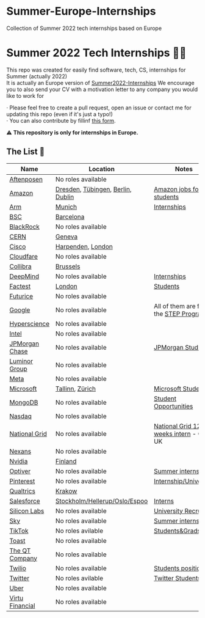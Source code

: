 # Summer-Europe-Internships
Collection of Summer 2022 tech internships  based on Europe
# Summer 2022 Tech Internships 👩‍💻
This repo was created for easily find software, tech, CS, internships for Summer (actually 2022)                                                            
It is actually an Europe version of [Summer2022-Internships](https://github.com/pittcsc/Summer2022-Internships)
We encourage you to also send your CV with a motivation letter to any company you would like to work for

· Please feel free to create a pull request, open an issue or contact me for updating this repo (even if it's just a typo!)                     
· You can also contribute by fillinf [this form](https://forms.gle/cTkmbD8ZWS38ZhwF8).

:warning: **This repository is only for internships in Europe.**

## The List 👔

| Name  |  Location |  Notes |
|---|---|-------------|
| [Aftenposen](https://www.linkedin.com/company/aftenposten/) | No roles available ||
| [Amazon](https://www.amazon.jobs/) | [Dresden](https://www.amazon.jobs/es/jobs/1793688/software-development-engineer-internship-2022-dresden-germany), [Tübingen](https://www.amazon.jobs/es/jobs/1793680/software-development-engineer-internship-4-6-months-2022-tubingen-germany), [Berlin](https://www.amazon.jobs/es/jobs/1729097/software-development-engineer-intern-2022-berlin), [Dublin](https://www.amazon.jobs/es/jobs/1694116/software-development-engineer-internship-2022-dublin) | [Amazon jobs for students](https://www.amazon.jobs/es/teams/internships-for-students) |
| [Arm](https://careers.arm.com/)| [Munich](https://jobs.amd.com/job/Munich-Co-Op-Intern-129002-Bava/824803900/) |[Internships](https://careers.arm.com/search-jobs?acm=8097040&alrpm=ALL&ascf=[%7B%22key%22:%22ALL%22,%22value%22:%22%22%7D])|
| [BSC](https://www.bsc.es/join-us/) | [Barcelona](https://www.bsc.es/join-us/excellence-career-opportunities/bsc-international-summer-hpc-internship-programme) ||
| [BlackRock](https://careers.blackrock.com/) | No roles available ||
| [CERN](https://home.cern/) | [Geneva](https://jobs.smartrecruiters.com/ni/CERN/bb3ce4d8-a9e3-4cac-a3f4-afc1fd4dc727-short-term-internship-2022) | |
| [Cisco](https://www.cisco.com/c/en/us/about/careers.html)| [Harpenden](https://jobs.cisco.com/jobs/ProjectDetail/Software-Engineer-First-Years-Micro-Intern/1353228), [London](https://jobs.cisco.com/jobs/ProjectDetail/Full-Stack-Engineer-Summer-2022-London-Internship-Meraki/1364847) ||
| [Cloudfare](https://www.cloudflare.com/careers/) | No roles available ||
| [Collibra](https://www.collibra.com/us/en/company/careers) | [Brussels](https://www.collibra.com/us/en/career-indv?gh_jid=3906792&gh_src=8b931d601) ||
| [DeepMind](https://deepmind.com/careers) | No roles available | [Internships](https://deepmind.com/careers/internships)|
| [Factest](https://www.factset.com/careers) | [London](https://factset.wd1.myworkdayjobs.com/en-US/FactSetCareers/job/London-GBR/Software-Engineering-Intern-London---Summer-2022_R12552?source=Linkedin) | [Students](https://www.cisco.com/c/en/us/about/careers/communities/students-and-new-graduates/engineering.html)|
| [Futurice](https://futurice.com/careers) | No roles available ||
| [Google](https://careers.google.com/) | No roles available | All of them are from the [STEP Program](https://buildyourfuture.withgoogle.com/programs/step/) |
| [Hyperscience](https://jobs.lever.co/hyperscience) | No roles available ||
| [Intel](https://jobs.intel.com/) | No roles available ||
| [JPMorgan Chase](https://careers.jpmorgan.com/us/en/students/programs) | No roles available | [JPMorgan Students](https://careers.jpmorgan.com/us/en/students/programs/software-engineer-summer#careers-section7) |
| [Luminor Group](https://luminorbank.teamtailor.com/jobs) | No roles available ||
| [Meta](https://www.metacareers.com/jobs) | No roles available ||
| [Microsoft](https://careers.microsoft.com/us/en) | [Tallinn](https://careers.microsoft.com/students/us/en/job/1091348/Software-engineering-Internship-opportunities-Estonia-Start-date-Summer-2022), [Zürich](https://careers.microsoft.com/us/en/job/1252482/Software-engineering-Internship-opportunities-Switzerland-Start-date-Summer-2022?jobsource=linkedin&utm_source=linkedin&utm_medium=linkedin&utm_campaign=linkedin-feed) | [Microsoft Students](https://careers.microsoft.com/students/us/en)|
| [MongoDB](https://www.mongodb.com/careers) | No roles available | [Student Opportunities](https://www.mongodb.com/careers/departments/college-students) |
| [Nasdaq](https://nasdaq.wd1.myworkdayjobs.com/en-US/Global_External_Site?source=10129) | No roles available |
| [National Grid](https://careers.nationalgrid.com/) | No roles available | [National Grid 12-weeks intern](https://careers.nationalgrid.com/new-talent/undergraduates/12-week-summer-internship) - Only UK|
| [Nexans](https://career.nexans.com/) | No roles available ||
| [Nvidia](https://nvidia.wd5.myworkdayjobs.com/NVIDIAExternalCareerSite) | [Finland](https://nvidia.wd5.myworkdayjobs.com/en-US/UniversityJobs/job/Finland-Helsinki/System-Software-Intern---Summer-2022_JR1950977-1) ||
| [Optiver](https://www.optiver.com/working-at-optiver/career-opportunities/) | No roles available | [Summer internships](https://www.optiver.com/internships/)|
| [Pinterest](https://www.pinterestcareers.com/) | No roles available | [Internship/University](https://www.pinterestcareers.com/early-career/internship-university-grad-phd-programs/) |
| [Qualtrics](https://www.qualtrics.com/careers/us/en) | [Krakow](https://www.qualtrics.com/careers/us/en/job/QUALUS3676396EXTERNALENUS/Software-Engineering-Intern-Summer-2022?utm_source=careerarc&utm_medium=phenom-feeds&gh_src=6b4eb58a1) | |
| [Salesforce](https://www.salesforce.com/company/careers/) | [Stockholm/Hellerup/Oslo/Espoo](https://salesforce.wd1.myworkdayjobs.com/en-US/External_Career_Site/job/Sweden---Stockholm/Summer-2022-Intern---Solution-Engineering_JR140590-1) | [Interns](https://salesforce.wd1.myworkdayjobs.com/Futureforce_Internships) |
| [Silicon Labs](https://jobs.jobvite.com/silabs/) | No roles available | [University Recruiting](https://jobs.jobvite.com/silabs/jobs/team?c=University%20Recruiting) |
| [Sky](https://careers.sky.com/)| No roles available | [Summer internships](https://careers.sky.com/earlycareers/summerinternships/)|
| [TikTok](https://careers.tiktok.com/) | No roles avilable | [Students&Grads](https://careers.tiktok.com/position?type=3) |
| [Toast](https://careers.toasttab.com/) | No roles available ||
| [The QT Company](https://the-qt-company.breezy.hr/) | No roles available ||
| [Twilio](https://www.twilio.com/company/jobs) | No roles available | [Students position](https://www.twilio.com/company/jobs?department=students#open-positions) |
| [Twitter](https://careers.twitter.com/) | No roles avilable | [Twitter Students](https://careers.twitter.com/en/early-career.html) |
| [Uber](https://www.uber.com/us/en/careers/) | No roles available ||
|[Virtu Financial](https://www.virtu.com/careers/) | No roles available ||
